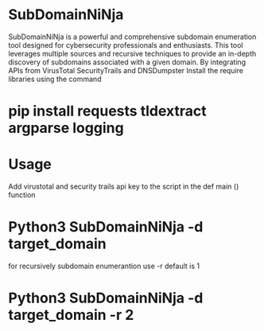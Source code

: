 # SubDomainNiNja
SubDomainNiNja is a powerful and comprehensive subdomain enumeration tool designed for cybersecurity professionals and enthusiasts. This tool leverages multiple sources and recursive techniques to provide an in-depth discovery of subdomains associated with a given domain. By integrating APIs from VirusTotal SecurityTrails and DNSDumpster
Install the require libraries using the command 
# pip install requests tldextract argparse logging
# Usage 
Add virustotal and security trails api key to the script in the def main () function
# Python3 SubDomainNiNja -d target_domain 
for recursively subdomain enumerantion use -r default is 1 
# Python3 SubDomainNiNja -d target_domain -r 2
